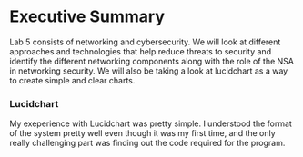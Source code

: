 # Executive Summary
Lab 5 consists of networking and cybersecurity. We will look at different approaches and technologies that help reduce threats to security and identify the different networking components along with the role of the NSA in networking security. We will also be taking a look at lucidchart as a way to create simple and clear charts.
### Lucidchart
My exeperience with Lucidchart was pretty simple. I understood the format of the system pretty well even though it was my first time, and the only really challenging part was finding out the code required for the program.
